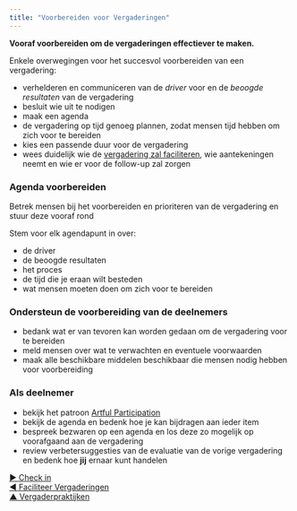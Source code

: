 ```yaml
---
title: "Voorbereiden voor Vergaderingen"
---
```



**Vooraf voorbereiden om de vergaderingen effectiever te maken.**

Enkele overwegingen voor het succesvol voorbereiden van een vergadering:

- verhelderen en communiceren van de <dfn data-info="Driver: Het motief van een persoon of een groep om te reageren op een specifieke situatie.">driver</dfn> voor en de <dfn data-info="Beoogde Resultaat: Het verwachte resultaat van een overeenkomst, actie, project of strategie.">beoogde resultaten</dfn> van de vergadering
- besluit wie uit te nodigen 
- maak een agenda
- de vergadering op tijd genoeg plannen, zodat mensen tijd hebben om zich voor te bereiden
- kies een passende duur voor de vergadering 
- wees duidelijk wie de [vergadering zal faciliteren](facilitate-meetings.html), wie aantekeningen neemt en wie er voor de follow-up zal zorgen

### Agenda voorbereiden

Betrek mensen bij het voorbereiden en prioriteren van de vergadering en stuur deze vooraf rond

Stem voor elk agendapunt in over:

- de driver 
- de beoogde resultaten
- het proces
- de tijd die je eraan wilt besteden 
- wat mensen moeten doen om zich voor te bereiden

### Ondersteun de voorbereiding van de deelnemers

- bedank wat er van tevoren kan worden gedaan om de vergadering voor te bereiden
- meld mensen over wat te verwachten en eventuele voorwaarden
- maak alle beschikbare middelen beschikbaar die mensen nodig hebben voor voorbereiding

### Als deelnemer

- bekijk het patroon [Artful Participation](artful-participation.html)
- bekijk de agenda en bedenk hoe je kan bijdragen aan ieder item
- bespreek bezwaren op een agenda en los deze zo mogelijk op voorafgaand aan de vergadering
- review verbetersuggesties van de evaluatie van de vorige vergadering en bedenk hoe **jij** ernaar kunt handelen

[&#9654; Check in](check-in.html)<br/>[&#9664; Faciliteer Vergaderingen](facilitate-meetings.html)<br/>[&#9650; Vergaderpraktijken](meeting-practices.html)

